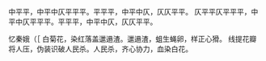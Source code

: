 中平平，中平中仄平平平。平平平，中平中仄，仄仄平平。
仄平平仄平平平，中平中仄平平平。平平平，中平中仄，仄仄平平。

忆秦娥（［
白菊花，染红落盖邋遢渣。邋遢渣，蛆生蝇卵，样正心猾。
线提花瓣将人压，伪装识破人民杀。人民杀，齐心协力，血染白花。
<!--stackedit_data:
eyJoaXN0b3J5IjpbMTgxNjA4MzU4Nyw1MjQ2MDUzNTEsLTIwOD
g3NDY2MTIsMTY1MDk0MTA5NSwtNTY2MzMzNjk5LDE4NTY5Mjcw
MjAsMTk3ODgzMTE2OSwtNzcyODE0NiwtMjA4ODc0NjYxMiwtMT
Y5OTg5NzgxMCwtMjA4ODc0NjYxMiwtMzI1NzcxNDkwLC0yMjM5
NTY0NDksMzQ5NTA3MTI5LC0zMjU3NzE0OTAsMTUwMDk5ODE0NS
wyNDUwMDMwMzUsMTMxNTg4MjU5NiwtNzM2OTM4ODIyLDU2OTQ3
MDIzNl19
-->